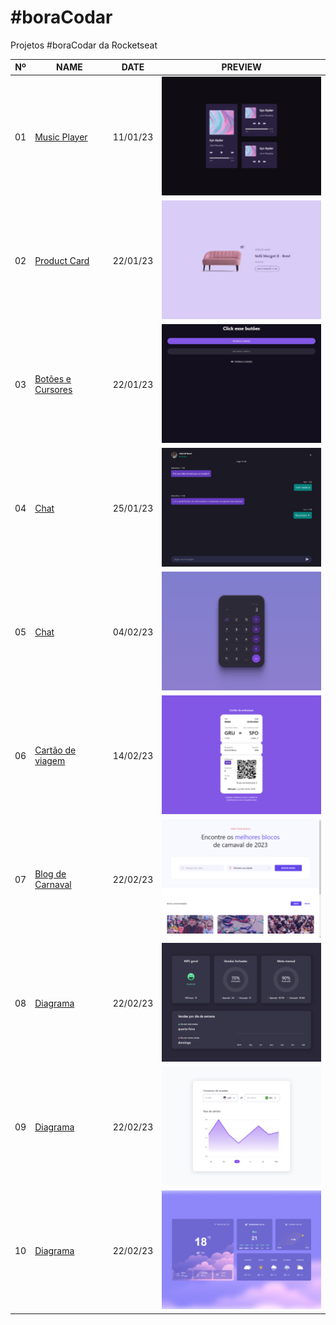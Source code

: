 # #boraCodar

Projetos #boraCodar da Rocketseat


|Nº|NAME|DATE|PREVIEW|
| ----- | ----- | ----- | ----- |
|01|<a href="https://desafios-bora-codar-do-roketseat.vercel.app/desafio/1">Music Player</a>|11/01/23|<a href="https://desafios-bora-codar-do-roketseat.vercel.app/desafio/1"><img width="300px" src="./public/img/Thumbnail1.png" /></a>|
|02|<a href="https://desafios-bora-codar-do-roketseat.vercel.app/desafio/2">Product Card</a>|22/01/23|<a href="https://desafios-bora-codar-do-roketseat.vercel.app/desafio/2"><img width="300px" src="./public/img/Thumbnail2.png" /></a>|
|03|<a href="https://desafios-bora-codar-do-roketseat.vercel.app/desafio/3">Botões e Cursores</a>|22/01/23|<a href="https://desafios-bora-codar-do-roketseat.vercel.app/desafio/3"><img width="300px" src="./public/img/Thumbnail3.png" /></a>|
|04|<a href="https://desafios-bora-codar-do-roketseat.vercel.app/desafio/4">Chat</a>|25/01/23|<a href="https://desafios-bora-codar-do-roketseat.vercel.app/desafio/4"><img width="300px" src="./public/img/Thumbnail4.png" /></a>|
|05|<a href="https://desafios-bora-codar-do-roketseat.vercel.app/desafio/5">Chat</a>|04/02/23|<a href="https://desafios-bora-codar-do-roketseat.vercel.app/desafio/5"><img width="300px" src="./public/img/Thumbnail5.png" /></a>|
|06|<a href="https://desafios-bora-codar-do-roketseat.vercel.app/desafio/6">Cartão de viagem</a>|14/02/23|<a href="https://desafios-bora-codar-do-roketseat.vercel.app/desafio/6"><img width="300px" src="./public/img/Thumbnail6.png" /></a>|
|07|<a href="https://desafios-bora-codar-do-roketseat.vercel.app/desafio/7">Blog de Carnaval</a>|22/02/23|<a href="https://desafios-bora-codar-do-roketseat.vercel.app/desafio/7"><img width="300px" src="./public/img/Thumbnail7.png" /></a>|
|08|<a href="https://desafios-bora-codar-do-roketseat.vercel.app/desafio/8">Diagrama</a>|22/02/23|<a href="https://desafios-bora-codar-do-roketseat.vercel.app/desafio/8"><img width="300px" src="./public/img/Thumbnail8.png" /></a>|
|09|<a href="https://desafios-bora-codar-do-roketseat.vercel.app/desafio/9">Diagrama</a>|22/02/23|<a href="https://desafios-bora-codar-do-roketseat.vercel.app/desafio/9"><img width="300px" src="./public/img/Thumbnail9.png" /></a>|
|10|<a href="https://desafios-bora-codar-do-roketseat.vercel.app/desafio/10">Diagrama</a>|22/02/23|<a href="https://desafios-bora-codar-do-roketseat.vercel.app/desafio/10"><img width="300px" src="./public/img/Thumbnail10.png" /></a>|
